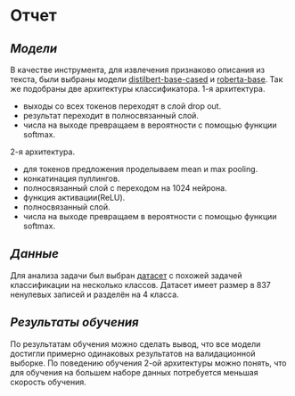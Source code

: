 # Отчет
## _Модели_
В качестве инструмента, для извлечения признаково описания из текста, были выбраны модели [distilbert-base-cased](https://huggingface.co/distilbert/distilbert-base-cased) и [roberta-base](https://huggingface.co/FacebookAI/roberta-base). Так же подобраны две архитектуры классификатора. 
1-я архитектура.
- выходы со всех токенов переходят в слой drop out.
- результат переходит в полносвязанный слой.
- числа на выходе превращаем в вероятности с помощью функции softmax.

2-я архитектура.
- для токенов предложения проделываем mean и max pooling.
- конкатинация пуллингов.
- полносвязанный слой с переходом на 1024 нейрона.
- функция активации(ReLU).
- полносвязанный слой.
- числа на выходе превращаем в вероятности с помощью функции softmax.

## _Данные_
Для анализа задачи был выбран [датасет](https://www.kaggle.com/code/rhtsingh/utilizing-transformer-representations-efficiently) с похожей задачей классификации на несколько классов. Датасет имеет размер в 837 ненулевых записей и разделён на 4 класса.

## _Результаты обучения_
По результатам обучения можно сделать вывод, что все модели достигли примерно одинаковых результатов на валидационной выборке. По поведению обучения 2-ой архитектуры можно понять, что для обучения на большем наборе данных потребуется меньшая скорость обучения.
